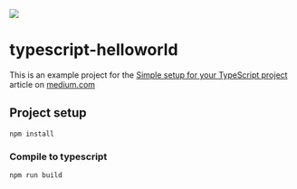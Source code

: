 ![](https://miro.medium.com/max/1000/1*_PlNVlMMfdeCLOgCAR59EQ.png)

# typescript-helloworld

This is an example project for the [Simple setup for your TypeScript project](https://medium.com/@bromix/simple-setup-for-your-typescript-project-d96f66113b41) article on [medium.com](https://medium.com)

## Project setup

```
npm install
```

### Compile to typescript

```
npm run build
```
